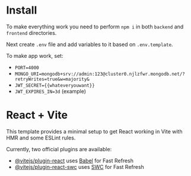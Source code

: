# Install

To make everything work you need to perform `npm i` in both `backend` and `frontend` directories.

Next create `.env` file and add variables to it based on `.env.template`.

To make app work, set:

-   `PORT=4000`
-   `MONGO_URI=mongodb+srv://admin:123@cluster0.njlzfwr.mongodb.net/?retryWrites=true&w=majority&`
-   `JWT_SECRET={{whateveryouwant}}`
-   `JWT_EXPIRES_IN=3d` (example)

# React + Vite

This template provides a minimal setup to get React working in Vite with HMR and some ESLint rules.

Currently, two official plugins are available:

-   [@vitejs/plugin-react](https://github.com/vitejs/vite-plugin-react/blob/main/packages/plugin-react/README.md) uses [Babel](https://babeljs.io/) for Fast Refresh
-   [@vitejs/plugin-react-swc](https://github.com/vitejs/vite-plugin-react-swc) uses [SWC](https://swc.rs/) for Fast Refresh
